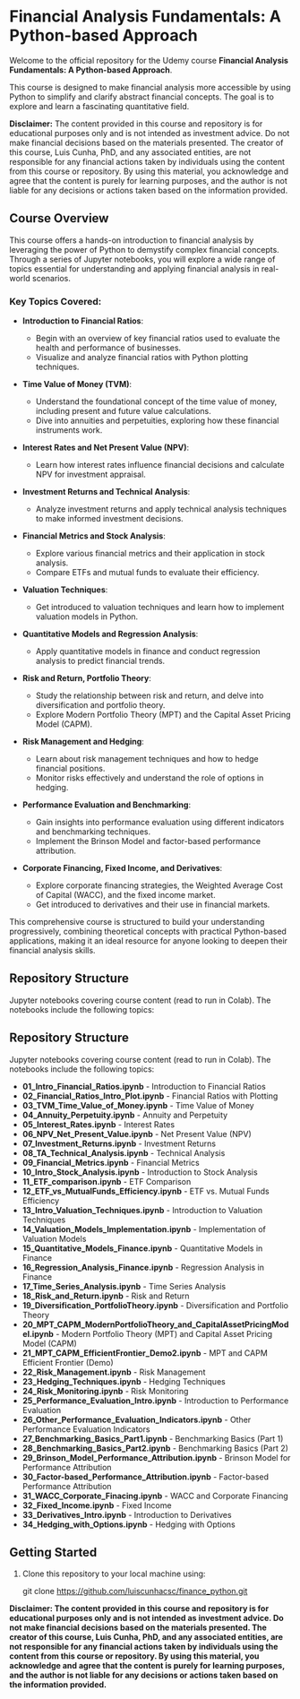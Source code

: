# Financial Analysis Fundamentals: A Python-based Approach

Welcome to the official repository for the Udemy course **Financial Analysis Fundamentals: A Python-based Approach**. 

This course is designed to make financial analysis more accessible by using Python to simplify and clarify abstract financial concepts. The goal is to explore and learn a fascinating quantitative field.

**Disclaimer:** The content provided in this course and repository is for educational purposes only and is not intended as investment advice. Do not make financial decisions based on the materials presented. The creator of this course, Luis Cunha, PhD, and any associated entities, are not responsible for any financial actions taken by individuals using the content from this course or repository. By using this material, you acknowledge and agree that the content is purely for learning purposes, and the author is not liable for any decisions or actions taken based on the information provided.



## Course Overview

This course offers a hands-on introduction to financial analysis by leveraging the power of Python to demystify complex financial concepts. Through a series of Jupyter notebooks, you will explore a wide range of topics essential for understanding and applying financial analysis in real-world scenarios.

### Key Topics Covered:

- **Introduction to Financial Ratios**:
  - Begin with an overview of key financial ratios used to evaluate the health and performance of businesses.
  - Visualize and analyze financial ratios with Python plotting techniques.

- **Time Value of Money (TVM)**:
  - Understand the foundational concept of the time value of money, including present and future value calculations.
  - Dive into annuities and perpetuities, exploring how these financial instruments work.

- **Interest Rates and Net Present Value (NPV)**:
  - Learn how interest rates influence financial decisions and calculate NPV for investment appraisal.

- **Investment Returns and Technical Analysis**:
  - Analyze investment returns and apply technical analysis techniques to make informed investment decisions.

- **Financial Metrics and Stock Analysis**:
  - Explore various financial metrics and their application in stock analysis.
  - Compare ETFs and mutual funds to evaluate their efficiency.

- **Valuation Techniques**:
  - Get introduced to valuation techniques and learn how to implement valuation models in Python.

- **Quantitative Models and Regression Analysis**:
  - Apply quantitative models in finance and conduct regression analysis to predict financial trends.

- **Risk and Return, Portfolio Theory**:
  - Study the relationship between risk and return, and delve into diversification and portfolio theory.
  - Explore Modern Portfolio Theory (MPT) and the Capital Asset Pricing Model (CAPM).

- **Risk Management and Hedging**:
  - Learn about risk management techniques and how to hedge financial positions.
  - Monitor risks effectively and understand the role of options in hedging.

- **Performance Evaluation and Benchmarking**:
  - Gain insights into performance evaluation using different indicators and benchmarking techniques.
  - Implement the Brinson Model and factor-based performance attribution.

- **Corporate Financing, Fixed Income, and Derivatives**:
  - Explore corporate financing strategies, the Weighted Average Cost of Capital (WACC), and the fixed income market.
  - Get introduced to derivatives and their use in financial markets.

This comprehensive course is structured to build your understanding progressively, combining theoretical concepts with practical Python-based applications, making it an ideal resource for anyone looking to deepen their financial analysis skills.

## Repository Structure

Jupyter notebooks covering course content (read to run in Colab). The notebooks include the following topics:
  
  ## Repository Structure

Jupyter notebooks covering course content (read to run in Colab). The notebooks include the following topics:

- **01_Intro_Financial_Ratios.ipynb** - Introduction to Financial Ratios
- **02_Financial_Ratios_Intro_Plot.ipynb** - Financial Ratios with Plotting
- **03_TVM_Time_Value_of_Money.ipynb** - Time Value of Money
- **04_Annuity_Perpetuity.ipynb** - Annuity and Perpetuity
- **05_Interest_Rates.ipynb** - Interest Rates
- **06_NPV_Net_Present_Value.ipynb** - Net Present Value (NPV)
- **07_Investment_Returns.ipynb** - Investment Returns
- **08_TA_Technical_Analysis.ipynb** - Technical Analysis
- **09_Financial_Metrics.ipynb** - Financial Metrics
- **10_Intro_Stock_Analysis.ipynb** - Introduction to Stock Analysis
- **11_ETF_comparison.ipynb** - ETF Comparison
- **12_ETF_vs_MutualFunds_Efficiency.ipynb** - ETF vs. Mutual Funds Efficiency
- **13_Intro_Valuation_Techniques.ipynb** - Introduction to Valuation Techniques
- **14_Valuation_Models_Implementation.ipynb** - Implementation of Valuation Models
- **15_Quantitative_Models_Finance.ipynb** - Quantitative Models in Finance
- **16_Regression_Analysis_Finance.ipynb** - Regression Analysis in Finance
- **17_Time_Series_Analysis.ipynb** - Time Series Analysis
- **18_Risk_and_Return.ipynb** - Risk and Return
- **19_Diversification_PortfolioTheory.ipynb** - Diversification and Portfolio Theory
- **20_MPT_CAPM_ModernPortfolioTheory_and_CapitalAssetPricingModel.ipynb** - Modern Portfolio Theory (MPT) and Capital Asset Pricing Model (CAPM)
- **21_MPT_CAPM_EfficientFrontier_Demo2.ipynb** - MPT and CAPM Efficient Frontier (Demo)
- **22_Risk_Management.ipynb** - Risk Management
- **23_Hedging_Techniques.ipynb** - Hedging Techniques
- **24_Risk_Monitoring.ipynb** - Risk Monitoring
- **25_Performance_Evaluation_Intro.ipynb** - Introduction to Performance Evaluation
- **26_Other_Performance_Evaluation_Indicators.ipynb** - Other Performance Evaluation Indicators
- **27_Benchmarking_Basics_Part1.ipynb** - Benchmarking Basics (Part 1)
- **28_Benchmarking_Basics_Part2.ipynb** - Benchmarking Basics (Part 2)
- **29_Brinson_Model_Performance_Attribution.ipynb** - Brinson Model for Performance Attribution
- **30_Factor-based_Performance_Attribution.ipynb** - Factor-based Performance Attribution
- **31_WACC_Corporate_Finacing.ipynb** - WACC and Corporate Financing
- **32_Fixed_Income.ipynb** - Fixed Income
- **33_Derivatives_Intro.ipynb** - Introduction to Derivatives
- **34_Hedging_with_Options.ipynb** - Hedging with Options


## Getting Started

1. Clone this repository to your local machine using:

   git clone https://github.com/luiscunhacsc/finance_python.git




**Disclaimer: The content provided in this course and repository is for educational purposes only and is not intended as investment advice. Do not make financial decisions based on the materials presented. The creator of this course, Luis Cunha, PhD, and any associated entities, are not responsible for any financial actions taken by individuals using the content from this course or repository. By using this material, you acknowledge and agree that the content is purely for learning purposes, and the author is not liable for any decisions or actions taken based on the information provided.**
